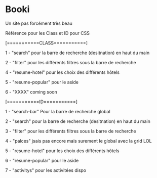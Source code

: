 # Booki
Un site pas forcément très beau 

Référence pour les Class et ID pour CSS 

[===========CLASS===========]

1 - "search" pour la barre de recherche (desitnation) en haut du main 

2 - "filter" pour les différents filtres sous la barre de recherche

4 - "resume-hotel" pour les choix des différents hôtels

5 - "resume-popular" pour le aside 

6 - "XXXX" coming soon

[===========ID===========]

1 - "search-bar" Pour la barre de recherche global 

2 - "search" pour la barre de recherche (desitnation) en haut du main 

3 - "filter" pour les différents filtres sous la barre de recherche

4 - "palces" jsais pas encore mais surement le global avec la grid LOL 

5 - "resume-hotel" pour les choix des différents hôtels

6 - "resume-popular" pour le aside 

7 - "activitys" pour les activitées dispo 